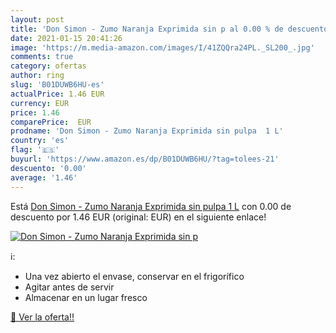 ```yaml
---
layout: post
title: 'Don Simon - Zumo Naranja Exprimida sin p al 0.00 % de descuento'
date: 2021-01-15 20:41:26
image: 'https://m.media-amazon.com/images/I/41ZQQra24PL._SL200_.jpg'
comments: true
category: ofertas
author: ring
slug: 'B01DUWB6HU-es'
actualPrice: 1.46 EUR
currency: EUR
price: 1.46
comparePrice:  EUR
prodname: 'Don Simon - Zumo Naranja Exprimida sin pulpa  1 L'
country: 'es'
flag: '🇪🇸'
buyurl: 'https://www.amazon.es/dp/B01DUWB6HU/?tag=tolees-21'
descuento: '0.00'
average: '1.46'
---
```


Está [Don Simon - Zumo Naranja Exprimida sin pulpa  1 L](https://www.amazon.es/dp/B01DUWB6HU/?tag=tolees-21) con 0.00 de descuento por 1.46 EUR (original:  EUR) en el siguiente enlace!

[![Don Simon - Zumo Naranja Exprimida sin p](https://m.media-amazon.com/images/I/41ZQQra24PL._SL200_.jpg)](https://www.amazon.es/dp/B01DUWB6HU/?tag=tolees-21)

ℹ️:

- Una vez abierto el envase, conservar en el frigorífico
- Agitar antes de servir
- Almacenar en un lugar fresco

[🛒 Ver la oferta!!](https://www.amazon.es/dp/B01DUWB6HU/?tag=tolees-21)
